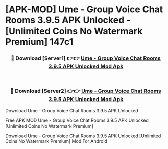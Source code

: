 # [APK-MOD] Ume - Group Voice Chat Rooms 3.9.5 APK Unlocked - [Unlimited Coins No Watermark Premium] 147c1



<div align="center">
<h3>🔴 Download [Server1] 👉👉 <a href="https://momento.my/?title=Ume_-_Group_Voice_Chat_Rooms_3.9.5_APK_Unlocked">Ume - Group Voice Chat Rooms 3.9.5 APK Unlocked Mod Apk</a></h3><br>

<h3>🔴 Download [Server2] 👉👉 <a href="https://momento.my/?title=Ume_-_Group_Voice_Chat_Rooms_3.9.5_APK_Unlocked">Ume - Group Voice Chat Rooms 3.9.5 APK Unlocked Mod Apk</a></h3>
</div>



Download Ume - Group Voice Chat Rooms 3.9.5 APK Unlocked 

Free APK MOD Ume - Group Voice Chat Rooms 3.9.5 APK Unlocked [Unlimited Coins No Watermark Premium]

Download Ume - Group Voice Chat Rooms 3.9.5 APK Unlocked [Unlimited Coins No Watermark Premium] Mod For Android

